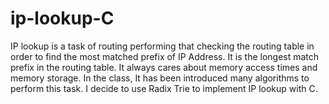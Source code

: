 # ip-lookup-C
IP lookup is  a task of routing performing that checking the routing table in order to find the most matched prefix of IP Address.
It is the longest match prefix in the routing table.
It always cares about memory access times and memory storage.
In the class, It has been introduced many algorithms to perform this task.
I decide to use Radix Trie to implement IP lookup with C.
